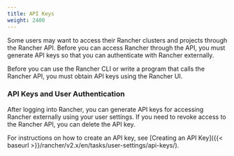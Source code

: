 ```yaml
---
title: API Keys
weight: 2400
---
```


Some users may want to access their Rancher clusters and projects through the Rancher API. Before you can access Rancher through the API, you must generate API keys so that you can authenticate with Rancher externally.

Before you can use the Rancher CLI or write a program that calls the Rancher API, you must obtain API keys using the Rancher UI.

### API Keys and User Authentication

After logging into Rancher, you can generate API keys for accessing Rancher externally using your user settings. If you need to revoke access to the Rancher API, you can delete the API key.

For instructions on how to create an API key, see [Creating an API Key]({{< baseurl >}}/rancher/v2.x/en/tasks/user-settings/api-keys/).
